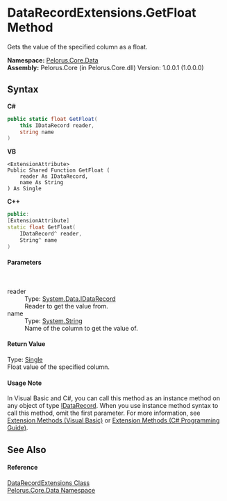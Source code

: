 # DataRecordExtensions.GetFloat Method 
 

Gets the value of the specified column as a float.

**Namespace:**&nbsp;<a href="E27DB326">Pelorus.Core.Data</a><br />**Assembly:**&nbsp;Pelorus.Core (in Pelorus.Core.dll) Version: 1.0.0.1 (1.0.0.0)

## Syntax

**C#**<br />
``` C#
public static float GetFloat(
	this IDataRecord reader,
	string name
)
```

**VB**<br />
``` VB
<ExtensionAttribute>
Public Shared Function GetFloat ( 
	reader As IDataRecord,
	name As String
) As Single
```

**C++**<br />
``` C++
public:
[ExtensionAttribute]
static float GetFloat(
	IDataRecord^ reader, 
	String^ name
)
```


#### Parameters
&nbsp;<dl><dt>reader</dt><dd>Type: <a href="http://msdn2.microsoft.com/en-us/library/93wb1heh" target="_blank">System.Data.IDataRecord</a><br />Reader to get the value from.</dd><dt>name</dt><dd>Type: <a href="http://msdn2.microsoft.com/en-us/library/s1wwdcbf" target="_blank">System.String</a><br />Name of the column to get the value of.</dd></dl>

#### Return Value
Type: <a href="http://msdn2.microsoft.com/en-us/library/3www918f" target="_blank">Single</a><br />Float value of the specified column.

#### Usage Note
In Visual Basic and C#, you can call this method as an instance method on any object of type <a href="http://msdn2.microsoft.com/en-us/library/93wb1heh" target="_blank">IDataRecord</a>. When you use instance method syntax to call this method, omit the first parameter. For more information, see <a href="http://msdn.microsoft.com/en-us/library/bb384936.aspx">Extension Methods (Visual Basic)</a> or <a href="http://msdn.microsoft.com/en-us/library/bb383977.aspx">Extension Methods (C# Programming Guide)</a>.

## See Also


#### Reference
<a href="412D3D25">DataRecordExtensions Class</a><br /><a href="E27DB326">Pelorus.Core.Data Namespace</a><br />